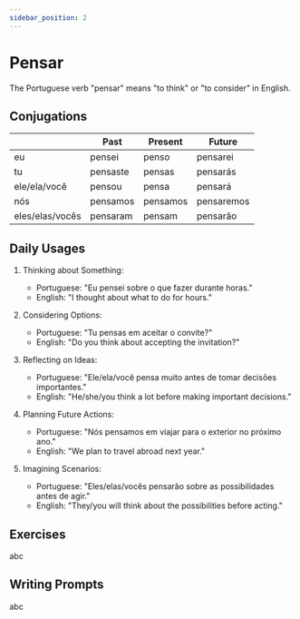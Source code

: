 ```yaml
---
sidebar_position: 2
---
```


# Pensar

The Portuguese verb "pensar" means "to think" or "to consider" in English.

## Conjugations

|                 | Past     | Present  | Future     |
| --------------- | -------- | -------- | ---------- |
| eu              | pensei   | penso    | pensarei   |
| tu              | pensaste | pensas   | pensarás   |
| ele/ela/você    | pensou   | pensa    | pensará    |
| nós             | pensamos | pensamos | pensaremos |
| eles/elas/vocês | pensaram | pensam   | pensarão   |

## Daily Usages

1. Thinking about Something:

   - Portuguese: "Eu pensei sobre o que fazer durante horas."
   - English: "I thought about what to do for hours."

2. Considering Options:

   - Portuguese: "Tu pensas em aceitar o convite?"
   - English: "Do you think about accepting the invitation?"

3. Reflecting on Ideas:

   - Portuguese: "Ele/ela/você pensa muito antes de tomar decisões importantes."
   - English: "He/she/you think a lot before making important decisions."

4. Planning Future Actions:

   - Portuguese: "Nós pensamos em viajar para o exterior no próximo ano."
   - English: "We plan to travel abroad next year."

5. Imagining Scenarios:

   - Portuguese: "Eles/elas/vocês pensarão sobre as possibilidades antes de agir."
   - English: "They/you will think about the possibilities before acting."

## Exercises

abc

## Writing Prompts

abc
